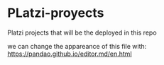 # PLatzi-proyects
Platzi projects that will be the deployed in this repo

we can change the appareance of this file with: https://pandao.github.io/editor.md/en.html
